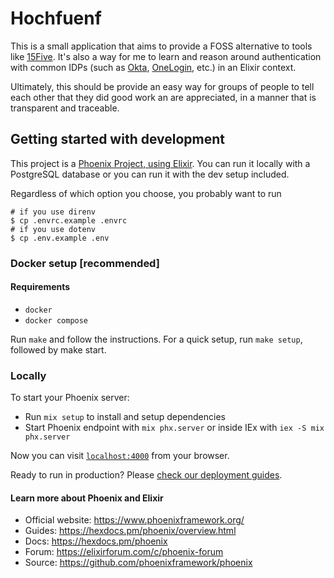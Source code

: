 # Hochfuenf

This is a small application that aims to provide a FOSS alternative to tools
like [15Five](https://15five.com). It's also a way for me to learn and reason
around authentication with common IDPs (such as [Okta](https://okta.com), 
[OneLogin](https://onelogin.com), etc.) in an Elixir context.

Ultimately, this should be provide an easy way for groups of people to tell 
each other that they did good work an are appreciated, in a manner that is 
transparent and traceable.

## Getting started with development

This project is a [Phoenix Project, using Elixir](https://phoenixframework.org).
You can run it locally with a PostgreSQL database or you can run it with the
dev setup included.

Regardless of which option you choose, you probably want to run

```shell
# if you use direnv
$ cp .envrc.example .envrc
# if you use dotenv
$ cp .env.example .env
```

### Docker setup [recommended]

#### Requirements

- `docker`
- `docker compose`

Run `make` and follow the instructions. For a quick setup, run `make setup`, followed
by make start.

### Locally

To start your Phoenix server:

  * Run `mix setup` to install and setup dependencies
  * Start Phoenix endpoint with `mix phx.server` or inside IEx with `iex -S mix phx.server`

Now you can visit [`localhost:4000`](http://localhost:4000) from your browser.

Ready to run in production? Please [check our deployment guides](https://hexdocs.pm/phoenix/deployment.html).

#### Learn more about Phoenix and Elixir

  * Official website: https://www.phoenixframework.org/
  * Guides: https://hexdocs.pm/phoenix/overview.html
  * Docs: https://hexdocs.pm/phoenix
  * Forum: https://elixirforum.com/c/phoenix-forum
  * Source: https://github.com/phoenixframework/phoenix
